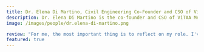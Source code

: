 ```yaml
---
title: Dr. Elena Di Martino, Civil Engineering Co-Founder and CSO of ViTAA Medical Solutions
description: Dr. Elena Di Martino is the co-founder and CSO of ViTAA Medical Solutions, a company that focuses on precision medicine in patients with abdominal aortic aneurysms.
image: /images/people/dr.elena-di-martino.png

review: "For me, the most important thing is to reflect on my role. I've been actively writing patents and getting my creativ juices flowing. I had a patent, of course, to start with, but now we wrote another four! That to me has been the most rewarding part of it. The most important thing for me was to understand what I wanted to do."
featured: true
---
```

